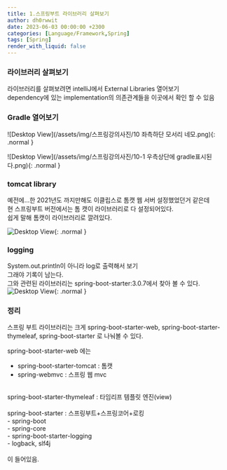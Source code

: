 ```yaml
---
title: 1.스프링부트 라이브러리 살펴보기
author: dh0rwwit
date: 2023-06-03 00:00:00 +2300
categories: [Language/Framework,Spring]
tags: [Spring]
render_with_liquid: false
---
```


### 라이브러리 살펴보기
라이브러리를 살펴보려면 intelliJ에서 External Libraries 열어보기 <br>
dependency에 있는 implementation의 의존관계들을 이곳에서 확인 할 수 있음


### Gradle 열어보기
![Desktop View](/assets/img/스프링강의사진/10 좌측하단 모서리 네모.png){: .normal }

![Desktop View](/assets/img/스프링강의사진/10-1 우측상단에 gradle표시된다.png){: .normal }


### tomcat library
예전에...한 2021년도 까지만해도 이클립스로 톰캣 웹 서버 설정했었던거 같은데 <br>
현 스프링부트 버전에서는 톰 캣이 라이브러리로 다 설정되어있다. <br>
쉽게 말해 톰캣이 라이브러리로 깔려있다.

![Desktop View](/assets/img/스프링강의사진/10-2.png){: .normal }

### logging
System.out.println이 아니라 log로 출력해서 보기<br>
그래야 기록이 남는다.<br>
그와 관련된 라이브러리는 spring-boot-starter:3.0.7에서 찾아 볼 수 있다.
![Desktop View](/assets/img/스프링강의사진/12.png){: .normal }

### 정리
스프링 부트 라이브러리는 크게 spring-boot-starter-web, spring-boot-starter-thymeleaf, spring-boot-starter 로 나눠볼 수 있다. <br>

spring-boot-starter-web 에는 <br>
- spring-boot-starter-tomcat : 톰캣 <br>
- spring-webmvc : 스프링 웹 mvc <br>
<br>
spring-boot-starter-thymeleaf : 타임리프 템플릿 엔진(view)<br>
<br>
spring-boot-starter : 스프링부트+스프링코어+로킹<br>
- spring-boot <br>
  - spring-core <br>
- spring-boot-starter-logging <br>
  - logback, slf4j <br>
<br>
이 들어있음.